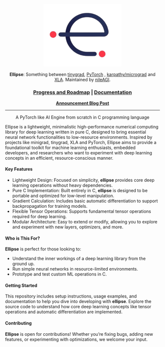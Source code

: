 <!-- <h1 align='center'><b>nano</b></h1> -->

<div align="center">

<picture>
  <source media="(prefers-color-scheme: light)" srcset="/imgs/ellipse.png">
  <img alt="ellipse logo" src="/imgs/ellipse.png" width="50%" height="50%">
</picture>

**Ellipse**: Something between [tinygrad](https://tinygrad.org/), [PyTorch](https://github.com/pytorch/pytorch) , [karpathy/micrograd](https://github.com/karpathy/micrograd) and [XLA](https://openxla.org/xla). Maintained by [nileAGI](https://www.nileagi.com/).

<h3>

[Progress and Roadmap](Progress_and_Roadmap.md) | [Documentation](Documentation/documentation.md)

</h3>

[**Announcement Blog Post**](https://www.nileagi.com/blog/ellipse-introduction)

<!-- [![GitHub Repo stars](https://img.shields.io/github/stars/tinygrad/tinygrad)](https://github.com/tinygrad/tinygrad/stargazers)
[![Unit Tests](https://github.com/tinygrad/tinygrad/actions/workflows/test.yml/badge.svg)](https://github.com/tinygrad/tinygrad/actions/workflows/test.yml)
[![Discord](https://img.shields.io/discord/1068976834382925865)](https://discord.gg/ZjZadyC7PK) -->

</div>

---

<!-- <h1 align="center">
  <img src="imgs/nan/nan.svg" alt="Dainemo Logo" width="400" height="250"/>
</h1> -->
<p align='center'>
    A PyTorch like AI Engine from scratch in C programming language
</p>
<!-- <p align="center">
  <img src="imgs/cerebrix.png" alt="Dainemo Logo" width="150"/>
</p> -->

<p>
Ellipse is a lightweight, minimalistic high-performance numerical computing library for deep learning written in pure C, designed to bring essential neural network functionalities to low-resource environments. Inspired by projects like minigrad, tinygrad, XLA and PyTorch, Ellipse aims to provide a foundational toolkit for machine learning enthusiasts, embedded developers, and researchers who want to experiment with deep learning concepts in an efficient, resource-conscious manner.
</p>

#### Key Features

-  Lightweight Design: Focused on simplicity, **ellipse** provides core deep learning operations without heavy dependencies.
-  Pure C Implementation: Built entirely in C, **ellipse** is designed to be portable and optimized for low-level manipulation.
-  Gradient Calculation: Includes basic automatic differentiation to support backpropagation for training models.
-  Flexible Tensor Operations: Supports fundamental tensor operations required for deep learning.
-  Modular Architecture: Easy to extend or modify, allowing you to explore and experiment with new layers, optimizers, and more.

#### Who is This For?

**Ellipse** is perfect for those looking to:
-  Understand the inner workings of a deep learning library from the ground up.
-  Run simple neural networks in resource-limited environments.
-  Prototype and test custom ML operations in C.

#### Getting Started

This repository includes setup instructions, usage examples, and documentation to help you dive into developing with **ellipse**. Explore the source code to understand how core deep learning concepts like tensor operations and automatic differentiation are implemented.

#### Contributing

**Ellipse** is open for contributions! Whether you’re fixing bugs, adding new features, or experimenting with optimizations, we welcome your input.
